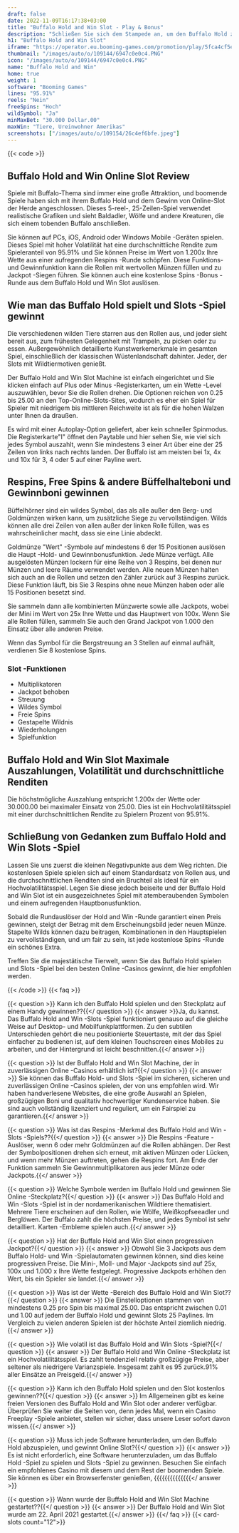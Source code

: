 ```yaml
---
draft: false
date: 2022-11-09T16:17:38+03:00
title: "Buffalo Hold and Win Slot - Play & Bonus"
description: "Schließen Sie sich dem Stampede an, um den Buffalo Hold zu spielen und Online Slot zu gewinnen. Lesen Sie zuerst unsere Rezension, um das Gameplay, die Funktionen und die besten Boni zu entdecken."
h1: "Buffalo Hold and Win Slot"
iframe: "https://operator.eu.booming-games.com/promotion/play/5fca4cf5efcba9001685f940/desktop/demo-links/en"
thumbnail: "/images/auto/o/109144/6947c0e0c4.PNG"
icon: "/images/auto/o/109144/6947c0e0c4.PNG"
name: "Buffalo Hold and Win"
home: true
weight: 1
software: "Booming Games"
lines: "95.91%"
reels: "Nein"
freeSpins: "Hoch"
wildSymbol: "Ja"
minMaxBet: "30.000 Dollar.00"
maxWin: "Tiere, Ureinwohner Amerikas"
screenshots: ["/images/auto/o/109154/26c4ef6bfe.jpeg"]
---
```


{{< code >}}<h2>Buffalo Hold and Win Online Slot Review</h2><p>Spiele mit Buffalo-Thema sind immer eine große Attraktion, und boomende Spiele haben sich mit ihrem Buffalo Hold und dem Gewinn von Online-Slot der Herde angeschlossen. Dieses 5-reel-, 25-Zeilen-Spiel verwendet realistische Grafiken und sieht Baldadler, Wölfe und andere Kreaturen, die sich einem tobenden Buffalo anschließen.</p><p>Sie können auf PCs, iOS, Android oder Windows Mobile -Geräten spielen. Dieses Spiel mit hoher Volatilität hat eine durchschnittliche Rendite zum Spieleranteil von 95.91% und Sie können Preise im Wert von 1.200x Ihre Wette aus einer aufregenden Respins -Runde schöpfen. Diese Funktions- und Gewinnfunktion kann die Rollen mit wertvollen Münzen füllen und zu Jackpot -Siegen führen. Sie können auch eine kostenlose Spins -Bonus -Runde aus dem Buffalo Hold und Win Slot auslösen.</p><h2>Wie man das Buffalo Hold spielt und Slots -Spiel gewinnt</h2><p>Die verschiedenen wilden Tiere starren aus den Rollen aus, und jeder sieht bereit aus, zum frühesten Gelegenheit mit Trampeln, zu picken oder zu essen. Außergewöhnlich detaillierte Kunstwerkemerkmale im gesamten Spiel, einschließlich der klassischen Wüstenlandschaft dahinter. Jeder, der Slots mit Wildtiermotiven genießt.</p><p>Der Buffalo Hold and Win Slot Machine ist einfach eingerichtet und Sie klicken einfach auf Plus oder Minus -Registerkarten, um ein Wette -Level auszuwählen, bevor Sie die Rollen drehen. Die Optionen reichen von 0.25 bis 25.00 an den Top-Online-Slots-Sites, wodurch es eher ein Spiel für Spieler mit niedrigem bis mittleren Reichweite ist als für die hohen Walzen unter Ihnen da draußen.</p><p>Es wird mit einer Autoplay-Option geliefert, aber kein schneller Spinmodus. Die Registerkarte"I" öffnet den Paytable und hier sehen Sie, wie viel sich jedes Symbol auszahlt, wenn Sie mindestens 3 einer Art über eine der 25 Zeilen von links nach rechts landen. Der Buffalo ist am meisten bei 1x, 4x und 10x für 3, 4 oder 5 auf einer Payline wert.</p><h2>Respins, Free Spins & andere Büffelhalteboni und Gewinnboni gewinnen</h2><p>Büffelhörner sind ein wildes Symbol, das als alle außer den Berg- und Goldmünzen wirken kann, um zusätzliche Siege zu vervollständigen. Wilds können alle drei Zeilen von allen außer der linken Rolle füllen, was es wahrscheinlicher macht, dass sie eine Linie abdeckt.</p><p>Goldmünze "Wert" -Symbole auf mindestens 6 der 15 Positionen auslösen die Haupt -Hold- und Gewinnbonusfunktion. Jede Münze verfügt. Alle ausgelösten Münzen lockern für eine Reihe von 3 Respins, bei denen nur Münzen und leere Räume verwendet werden. Alle neuen Münzen halten sich auch an die Rollen und setzen den Zähler zurück auf 3 Respins zurück. Diese Funktion läuft, bis Sie 3 Respins ohne neue Münzen haben oder alle 15 Positionen besetzt sind.</p><p>Sie sammeln dann alle kombinierten Münzwerte sowie alle Jackpots, wobei der Mini im Wert von 25x Ihre Wette und das Hauptwert von 100x. Wenn Sie alle Rollen füllen, sammeln Sie auch den Grand Jackpot von 1.000 den Einsatz über alle anderen Preise.</p><p>Wenn das Symbol für die Bergstreuung an 3 Stellen auf einmal aufhält, verdienen Sie 8 kostenlose Spins.</p><h3>
Slot -Funktionen</h3><ul>
<li></span>
Multiplikatoren</li>
<li></span>
Jackpot behoben</li>
<li></span>
Streuung</li>
<li></span>
Wildes Symbol</li>
<li></span>
Freie Spins</li>
<li></span>
Gestapelte Wildnis</li>
<li></span>
Wiederholungen</li>
<li></span>
Spielfunktion</li></ul><h2>Buffalo Hold and Win Slot Maximale Auszahlungen, Volatilität und durchschnittliche Renditen</h2><p>Die höchstmögliche Auszahlung entspricht 1.200x der Wette oder 30.000.00 bei maximaler Einsatz von 25.00. Dies ist ein Hochvolatilitätsspiel mit einer durchschnittlichen Rendite zu Spielern Prozent von 95.91%.</p><h2>Schließung von Gedanken zum Buffalo Hold and Win Slots -Spiel</h2><p>Lassen Sie uns zuerst die kleinen Negativpunkte aus dem Weg richten. Die kostenlosen Spiele spielen sich auf einem Standardsatz von Rollen aus, und die durchschnittlichen Renditen sind ein Bruchteil als ideal für ein Hochvolatilitätsspiel. Legen Sie diese jedoch beiseite und der Buffalo Hold and Win Slot ist ein ausgezeichnetes Spiel mit atemberaubenden Symbolen und einem aufregenden Hauptbonusfunktion.</p><p>Sobald die Rundauslöser der Hold and Win -Runde garantiert einen Preis gewinnen, steigt der Betrag mit dem Erscheinungsbild jeder neuen Münze. Stapelte Wilds können dazu beitragen, Kombinationen in den Hauptspielen zu vervollständigen, und um fair zu sein, ist jede kostenlose Spins -Runde ein schönes Extra.</p><p>Treffen Sie die majestätische Tierwelt, wenn Sie das Buffalo Hold spielen und Slots -Spiel bei den besten Online -Casinos gewinnt, die hier empfohlen werden.</p>
{{< /code >}}
{{< faq >}}

{{< question >}} Kann ich den Buffalo Hold spielen und den Steckplatz auf einem Handy gewinnen??{{</ question >}}
{{< answer >}}Ja, du kannst. Das Buffalo Hold and Win -Slots -Spiel funktioniert genauso auf die gleiche Weise auf Desktop- und Mobilfunkplattformen. Zu den subtilen Unterschieden gehört die neu positionierte Steuertaste, mit der das Spiel einfacher zu bedienen ist, auf dem kleinen Touchscreen eines Mobiles zu arbeiten, und der Hintergrund ist leicht beschnitten.{{</ answer >}}

{{< question >}} Ist der Buffalo Hold and Win Slot Machine, der in zuverlässigen Online -Casinos erhältlich ist?{{</ question >}}
{{< answer >}} Sie können das Buffalo Hold- und Slots -Spiel im sicheren, sicheren und zuverlässigen Online -Casinos spielen, der von uns empfohlen wird. Wir haben handverlesene Websites, die eine große Auswahl an Spielen, großzügigen Boni und qualitativ hochwertiger Kundenservice haben. Sie sind auch vollständig lizenziert und reguliert, um ein Fairspiel zu garantieren.{{</ answer >}}

{{< question >}} Was ist das Respins -Merkmal des Buffalo Hold and Win -Slots -Spiels??{{</ question >}}
{{< answer >}} Die Respins -Feature -Auslöser, wenn 6 oder mehr Goldmünzen auf die Rollen abhängen. Der Rest der Symbolpositionen drehen sich erneut, mit aktiven Münzen oder Lücken, und wenn mehr Münzen auftreten, gehen die Respins fort. Am Ende der Funktion sammeln Sie Gewinnmultiplikatoren aus jeder Münze oder Jackpots.{{</ answer >}}

{{< question >}} Welche Symbole werden im Buffalo Hold und gewinnen Sie Online -Steckplatz?{{</ question >}}
{{< answer >}} Das Buffalo Hold and Win -Slots -Spiel ist in der nordamerikanischen Wildtiere thematisiert. Mehrere Tiere erscheinen auf den Rollen, wie Wölfe, Weißkopfseeadler und Berglöwen. Der Buffalo zahlt die höchsten Preise, und jedes Symbol ist sehr detailliert. Karten -Embleme spielen auch.{{</ answer >}}

{{< question >}} Hat der Buffalo Hold and Win Slot einen progressiven Jackpot?{{</ question >}}
{{< answer >}} Obwohl Sie 3 Jackpots aus dem Buffalo Hold- und Win -Spielautomaten gewinnen können, sind dies keine progressiven Preise. Die Mini-, Moll- und Major -Jackpots sind auf 25x, 100x und 1.000 x Ihre Wette festgelegt. Progressive Jackpots erhöhen den Wert, bis ein Spieler sie landet.{{</ answer >}}

{{< question >}} Was ist der Wette -Bereich des Buffalo Hold and Win Slot??{{</ question >}}
{{< answer >}} Die Einstelloptionen stammen von mindestens 0.25 pro Spin bis maximal 25.00. Das entspricht zwischen 0.01 und 1.00 auf jedem der Buffalo Hold und gewinnt Slots 25 Paylines. Im Vergleich zu vielen anderen Spielen ist der höchste Anteil ziemlich niedrig.{{</ answer >}}

{{< question >}} Wie volatil ist das Buffalo Hold and Win Slots -Spiel?{{</ question >}}
{{< answer >}} Der Buffalo Hold and Win Online -Steckplatz ist ein Hochvolatilitätsspiel. Es zahlt tendenziell relativ großzügige Preise, aber seltener als niedrigere Varianzspiele. Insgesamt zahlt es 95 zurück.91% aller Einsätze an Preisgeld.{{</ answer >}}

{{< question >}} Kann ich den Buffalo Hold spielen und den Slot kostenlos gewinnen??{{</ question >}}
{{< answer >}} Im Allgemeinen gibt es keine freien Versionen des Buffalo Hold and Win Slot oder anderer verfügbar. Überprüfen Sie weiter die Seiten von, denn jedes Mal, wenn ein Casino Freeplay -Spiele anbietet, stellen wir sicher, dass unsere Leser sofort davon wissen.{{</ answer >}}

{{< question >}} Muss ich jede Software herunterladen, um den Buffalo Hold abzuspielen, und gewinnt Online Slot?{{</ question >}}
{{< answer >}} Es ist nicht erforderlich, eine Software herunterzuladen, um das Buffalo Hold -Spiel zu spielen und Slots -Spiel zu gewinnen. Besuchen Sie einfach ein empfohlenes Casino mit diesem und dem Rest der boomenden Spiele. Sie können es über ein Browserfenster genießen, {{{{{{{{{{{{{{</ answer >}}

{{< question >}} Wann wurde der Buffalo Hold and Win Slot Machine gestartet??{{</ question >}}
{{< answer >}} Der Buffalo Hold and Win Slot wurde am 22. April 2021 gestartet.{{</ answer >}}
{{</ faq >}}
{{< card-slots count="12">}}